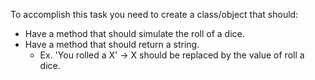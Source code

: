 To accomplish this task you need to create a class/object that should:

* Have a method that should simulate the roll of a dice.
* Have a method that should return a string.
    * Ex. 'You rolled a X' -> X should be replaced by the value of roll a dice.